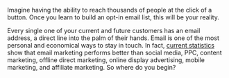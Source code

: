 Imagine having the ability to reach thousands of people at the click of
a button. Once you learn to build an opt-in email list, this will be
your reality.

Every single one of your current and future customers has an email
address, a direct line into the palm of their hands. Email is one of the
most personal and economical ways to stay in touch. In fact, [current
statistics](/blog/2014/01/06/email-marketing-statistics-2014/)
show that email marketing performs better than social media, PPC,
content marketing, offline direct marketing, online display advertising,
mobile marketing, and affiliate marketing. So where do you begin?


